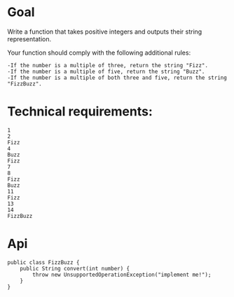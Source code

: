 # Goal
Write a function that takes positive integers and outputs their string representation.

Your function should comply with the following additional rules:

    -If the number is a multiple of three, return the string "Fizz".
    -If the number is a multiple of five, return the string "Buzz".
    -If the number is a multiple of both three and five, return the string "FizzBuzz".

# Technical requirements:

```
1
2
Fizz
4
Buzz
Fizz
7
8
Fizz
Buzz
11
Fizz
13
14
FizzBuzz
```

# Api

```
public class FizzBuzz {
    public String convert(int number) {
        throw new UnsupportedOperationException("implement me!");
    }
}
```
